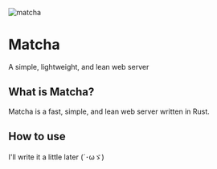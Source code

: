 ![matcha](https://github.com/user-attachments/assets/64bc9cb0-a190-4d99-b999-ad5e23efa465)

# Matcha
A simple, lightweight, and lean web server

## What is Matcha?

Matcha is a fast, simple, and lean web server written in Rust.

## How to use

I'll write it a little later (´･ωゞ)

